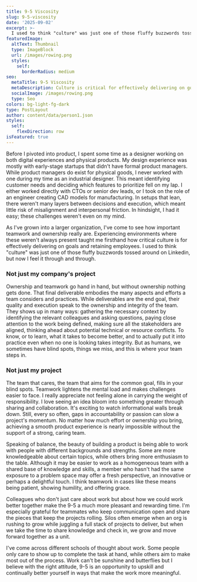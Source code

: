 ```yaml
---
title: 9-5 Viscosity
slug: 9-5-viscosity
date: '2025-09-02'
excerpt: >-
  I used to think "culture" was just one of those fluffy buzzwords tossed around on Linkedin, but now I feel it through and through. Work can't be sunshine and butterflies but I believe with the right attitude, 9-5 can be something more.
featuredImage:
  altText: Thumbnail
  type: ImageBlock
  url: /images/rowing.png
  styles:
    self:
      borderRadius: medium
seo:
  metaTitle: 9-5 Viscosity
  metaDescription: Culture is critical for effectively delivering on goals and retaining employees. 9-5 is an opportunity to upskill and continually better yourself in ways that make the work more meaningful.
  socialImage: /images/rowing.png
  type: Seo
colors: bg-light-fg-dark
type: PostLayout
author: content/data/person1.json
styles:
  self:
    flexDirection: row
isFeatured: true
---
```


Before I pivoted into product, I spent some time as a designer working on both digital experiences and physical products. My design experience was mostly with early-stage startups that didn't have formal product managers. While product managers do exist for physical goods, I never worked with one during my time as an industrial designer. This meant identifying customer needs and deciding which features to prioritize fell on my lap. I either worked directly with CTOs or senior dev leads, or I took on the role of an engineer creating CAD models for manufacturing. In setups that lean, there weren't many layers between decisions and execution, which meant little risk of misalignment and interpersonal friction. In hindsight, I had it easy; these challenges weren't even on my mind.

As I've grown into a larger organization, I've come to see how important teamwork and ownership really are. Experiencing environments where these weren't always present taught me firsthand how critical culture is for effectively delivering on goals and retaining employees. I used to think "culture" was just one of those fluffy buzzwords tossed around on Linkedin, but now I feel it through and through.

### Not just my company's project

Ownership and teamwork go hand in hand, but without ownership nothing gets done. That final deliverable embodies the many aspects and efforts a team considers and practices. While deliverables are the end goal, their quality and execution speak to the ownership and integrity of the team. They shows up in many ways: gathering the necessary context by identifying the relevant colleagues and asking questions, paying close attention to the work being defined, making sure all the stakeholders are aligned, thinking ahead about potential technical or resource conflicts. To know, or to learn, what it takes to become better, and to actually put it into practice even when no one is looking takes integrity. But as humans, we sometimes have blind spots, things we miss, and this is where your team steps in.

### Not just my project

The team that cares, the team that aims for the common goal, fills in your blind spots. Teamwork lightens the mental load and makes challenges easier to face. I really appreciate not feeling alone in carrying the weight of responsibility. I love seeing an idea bloom into something greater through sharing and collaboration. It's exciting to watch informational walls break down. Still, every so often, gaps in accountability or passion can slow a project's momentum. No matter how much effort or ownership you bring, achieving a smooth product experience is nearly impossible without the support of a strong, caring team. 

Speaking of balance, the beauty of building a product is being able to work with people with different backgrounds and strengths. Some are more knowledgeable about certain topics, while others bring more enthusiasm to the table. Although it may be easier to work as a homogeneous team with a shared base of knowledge and skills, a member who hasn't had the same exposure to a problem space may offer a fresh perspective, an innovative or perhaps a delightful touch. I think teamwork in cases like these means being patient, showing humility, and offering grace. 

Colleagues who don't just care about work but about how we could work better together make the 9-5 a much more pleasant and rewarding time. I'm especially grateful for teammates who keep communication open and share the pieces that keep the projects rolling. Silos often emerge when an org is rushing to grow while juggling a full stack of projects to deliver, but when we take the time to share knowledge and check in, we grow and move forward together as a unit.

I've come across different schools of thought about work. Some people only care to show up to complete the task at hand, while others aim to make most out of the process. Work can't be sunshine and butterflies but I believe with the right attitude, 9-5 is an opportunity to upskill and continually better yourself in ways that make the work more meaningful.